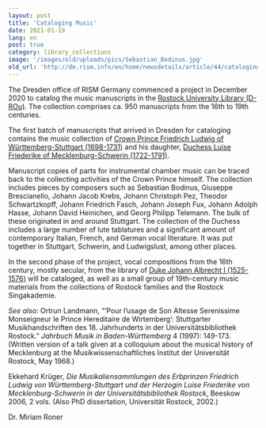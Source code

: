 ```yaml
---
layout: post
title: 'Cataloging Music'
date: 2021-01-19
lang: en
post: true
category: library_collections
image: '/images/old/uploads/pics/Sebastian_Bodinus.jpg'
old_url: 'http://de.rism.info/en/home/newsdetails/article/44/cataloging-music.html'
---
```


<!-- Sebastian Bodinus, Concerto for flute, strings, and basso continuo. RISM ID no. 20021477. D-ROu Mus. Saec. XVIII-8.9e. -->

The Dresden office of RISM Germany commenced a project in December 2020 to catalog the music manuscripts in the [Rostock University Library (D-ROu)](https://opac.rism.info/search?View=rism&siglum=D-ROu). The collection comprises ca. 950 manuscripts from the 16th to 19th centuries.

The first batch of manuscripts that arrived in Dresden for cataloging contains the music collection of [Crown Prince Friedrich Ludwig of Württemberg-Stuttgart (1698-1731)](https://opac.rism.info/search?View=rism&id=pe30001153) and his daughter, [Duchess Luise Friederike of Mecklenburg-Schwerin (1722-1791)](https://opac.rism.info/search?View=rism&id=pe30003771).

Manuscript copies of parts for instrumental chamber music can be traced back to the collecting activities of the Crown Prince himself. The collection includes pieces by composers such as Sebastian Bodinus, Giuseppe Brescianello, Johann Jacob Krebs, Johann Christoph Pez, Theodor Schwartzkopff, Johann Friedrich Fasch, Johann Joseph Fux, Johann Adolph Hasse, Johann David Heinichen, and Georg Philipp Telemann. The bulk of these originated in and around Stuttgart. The collection of the Duchess includes a large number of lute tablatures and a significant amount of contemporary Italian, French, and German vocal literature. It was put together in Stuttgart, Schwerin, and Ludwigslust, among other places.

In the second phase of the project, vocal compositions from the 16th century, mostly secular, from the library of [Duke Johann Albrecht I (1525-1576)](https://opac.rism.info/search?View=rism&id=pe30046832) will be cataloged, as well as a small group of 19th-century music materials from the collections of Rostock families and the Rostock Singakademie.

_See also:_
 Ortrun Landmann, “‘Pour l’usage de Son Altesse Serenissime Monseigneur le Prince Hereditaire de Wirtemberg’: Stuttgarter Musikhandschriften des 18. Jahrhunderts in der Universitätsbibliothek Rostock.” _Jahrbuch Musik in Baden-Württemberg_ 4 (1997): 149-173. (Written version of a talk given at a colloquium about the musical history of Mecklenburg at the Musikwissenschaftliches Institut der Universität Rostock, May 1968.)

Ekkehard Krüger, _Die Musikaliensammlungen des Erbprinzen Friedrich Ludwig von Württemberg-Stuttgart und der Herzogin Luise Friederike von Mecklenburg-Schwerin in der Universitätsbibliothek Rostock_, Beeskow 2006, 2 vols. (Also PhD dissertation, Universität Rostock, 2002.)

Dr. Miriam Roner

